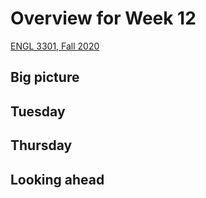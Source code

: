 # Overview for Week 12

[ENGL 3301, Fall 2020](../calendar.html)

## Big picture

## Tuesday

## Thursday

## Looking ahead
